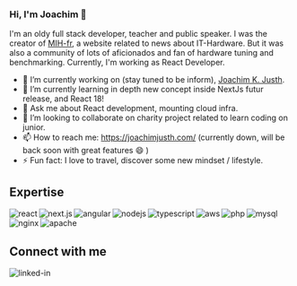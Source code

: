 ### Hi, I'm Joachim 👋

I'm an oldy full stack developer, teacher and public speaker. I was the creator of [MIH-fr](https://web.archive.org/web/20081102000256/http://www.mih-fr.net/), a website related to news about IT-Hardware. But it was also a community of lots of aficionados and fan of hardware tuning and benchmarking.
Currently, I'm working as React Developer.

- 🔭 I’m currently working on (stay tuned to be inform), [Joachim K. Justh](https://joachimjusth.com).
- 🌱 I’m currently learning in depth new concept inside NextJs futur release, and React 18!
- 💬 Ask me about React development, mounting cloud infra.
- 👯 I’m looking to collaborate on charity project related to learn coding on junior.
- 📫 How to reach me: https://joachimjusth.com/ (currently down, will be back soon with great features 😄 )
- ⚡ Fun fact: I love to travel, discover some new mindset / lifestyle. 

## Expertise
<img align="left" alt="react" src="https://img.shields.io/badge/react%20-%2320232a.svg?&style=for-the-badge&logo=react&logoColor=%2361DAFB" />
<img align="left" alt="next.js" src="https://img.shields.io/badge/next.js%20-%23000000.svg?&style=for-the-badge&logo=next.js&logoColor=%2361DAFB" />
<img align="left" alt="angular" src="https://img.shields.io/badge/angular%20-%23dd0031.svg?&style=for-the-badge&logo=angular&logoColor=%2361DAFB" />
<img align="left" alt="nodejs" src="https://img.shields.io/badge/node.js%20-%2343853D.svg?&style=for-the-badge&logo=node.js&logoColor=white" />
<img align="left" alt="typescript" src="https://img.shields.io/badge/typescript-%233178C6.svg?&style=for-the-badge&logo=typescript&logoColor=white" />
<img align="left" alt="aws" src="https://img.shields.io/badge/Amazon%20AWS-%23232F3E?logo=amazon-aws&logoColor=white&style=for-the-badge" />
<img align="left" alt="php" src="https://img.shields.io/badge/PHP-%23777BB4?logo=php&logoColor=white&style=for-the-badge" />
<img align="left" alt="mysql" src="https://img.shields.io/badge/mysql-%234479A1?logo=mysql&logoColor=white&style=for-the-badge" />
<img align="left" alt="nginx" src="https://img.shields.io/badge/nginx-%23008639?logo=nginx&logoColor=white&style=for-the-badge" />
<img align="left" alt="apache" src="https://img.shields.io/badge/apache-%23d22128?logo=apache&logoColor=white&style=for-the-badge" />

<br/>
<br/>

## Connect with me
[<img align="left" alt="linked-in" src="https://img.shields.io/badge/linkedin-%230077B5.svg?&style=for-the-badge&logo=linkedin&logoColor=white" />](https://www.linkedin.com/in/joachimjusth/)
